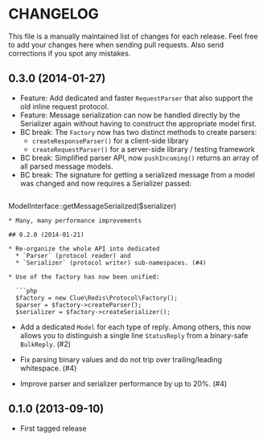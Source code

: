 # CHANGELOG

This file is a manually maintained list of changes for each release. Feel free
to add your changes here when sending pull requests. Also send corrections if
you spot any mistakes.

## 0.3.0 (2014-01-27)

* Feature: Add dedicated and faster `RequestParser` that also support the old
  inline request protocol.
* Feature: Message serialization can now be handled directly by the Serializer
  again without having to construct the appropriate model first.
* BC break: The `Factory` now has two distinct methods to create parsers:
  * `createResponseParser()` for a client-side library
  * `createRequestParser()` for a server-side library / testing framework
* BC break: Simplified parser API, now `pushIncoming()` returns an array of all
  parsed message models.
* BC break: The signature for getting a serialized message from a model was
  changed and now requires a Serializer passed:
  ```php
ModelInterface::getMessageSerialized($serializer)
```  
* Many, many performance improvements

## 0.2.0 (2014-01-21)

* Re-organize the whole API into dedicated
  * `Parser` (protocol reader) and
  * `Serializer` (protocol writer) sub-namespaces. (#4)

* Use of the factory has now been unified:

  ```php
  $factory = new Clue\Redis\Protocol\Factory();
  $parser = $factory->createParser();
  $serializer = $factory->createSerializer();
  ```

* Add a dedicated `Model` for each type of reply. Among others, this now allows
  you to distinguish a single line `StatusReply` from a binary-safe `BulkReply`. (#2)

* Fix parsing binary values and do not trip over trailing/leading whitespace. (#4)

* Improve parser and serializer performance by up to 20%. (#4)

## 0.1.0 (2013-09-10)

* First tagged release

